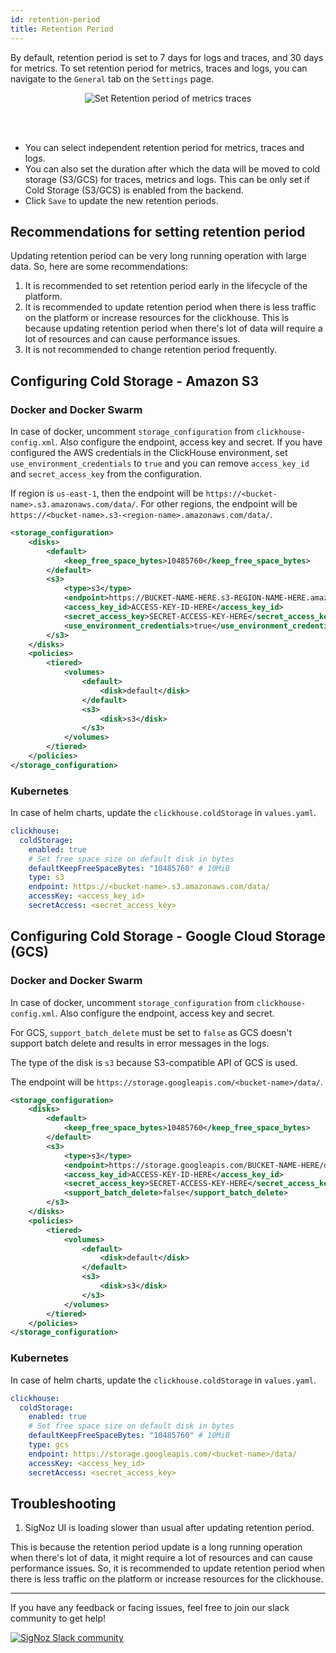 ```yaml
---
id: retention-period
title: Retention Period
---
```


By default, retention period is set to 7 days for logs and traces, and 30 days for metrics. To set retention period for metrics, traces and logs, you can navigate to the `General` tab on the `Settings` page.


<figure data-zoomable align='center'>
    <img src="/img/docs/retention_settings.webp" alt="Set Retention period of metrics traces"/>
</figure>

<br></br>

- You can select independent retention period for metrics, traces and logs.
- You can also set the duration after which the data will be moved to cold storage (S3/GCS) for traces, metrics and logs.
This can be only set if Cold Storage (S3/GCS) is enabled from the backend.
- Click `Save` to update the new retention periods.

## Recommendations for setting retention period

Updating retention period can be very long running operation with large data. So, here are some recommendations:

1. It is recommended to set retention period early in the lifecycle of the platform.
2. It is recommended to update retention period when there is less traffic on the platform or increase resources for the clickhouse. This is because updating retention period when there's lot of data will require a lot of resources and can cause performance issues.
3. It is not recommended to change retention period frequently.

## Configuring Cold Storage - Amazon S3

### Docker and Docker Swarm

In case of docker, uncomment `storage_configuration` from `clickhouse-config.xml`.
Also configure the endpoint, access key and secret. If you have configured the AWS
credentials in the ClickHouse environment, set `use_environment_credentials` to `true`
and you can remove `access_key_id` and `secret_access_key` from the configuration.

If region is `us-east-1`, then the endpoint will be `https://<bucket-name>.s3.amazonaws.com/data/`.
For other regions, the endpoint will be `https://<bucket-name>.s3-<region-name>.amazonaws.com/data/`.

```xml
<storage_configuration>
    <disks>
        <default>
            <keep_free_space_bytes>10485760</keep_free_space_bytes>
        </default>
        <s3>
            <type>s3</type>
            <endpoint>https://BUCKET-NAME-HERE.s3-REGION-NAME-HERE.amazonaws.com/data/</endpoint>
            <access_key_id>ACCESS-KEY-ID-HERE</access_key_id>
            <secret_access_key>SECRET-ACCESS-KEY-HERE</secret_access_key>
            <use_environment_credentials>true</use_environment_credentials>
        </s3>
    </disks>
    <policies>
        <tiered>
            <volumes>
                <default>
                    <disk>default</disk>
                </default>
                <s3>
                    <disk>s3</disk>
                </s3>
            </volumes>
        </tiered>
    </policies>
</storage_configuration>
```

### Kubernetes

In case of helm charts, update the `clickhouse.coldStorage` in `values.yaml`.

```yaml
clickhouse:
  coldStorage:
    enabled: true
    # Set free space size on default disk in bytes
    defaultKeepFreeSpaceBytes: "10485760" # 10MiB
    type: s3
    endpoint: https://<bucket-name>.s3.amazonaws.com/data/
    accessKey: <access_key_id>
    secretAccess: <secret_access_key>
```

## Configuring Cold Storage - Google Cloud Storage (GCS)

### Docker and Docker Swarm

In case of docker, uncomment `storage_configuration` from `clickhouse-config.xml`.
Also configure the endpoint, access key and secret.

For GCS, `support_batch_delete` must be set to `false` as GCS doesn't support batch delete
and results in error messages in the logs.

The type of the disk is `s3` because S3-compatible API of GCS is used.

The endpoint will be `https://storage.googleapis.com/<bucket-name>/data/`.

```xml
<storage_configuration>
    <disks>
        <default>
            <keep_free_space_bytes>10485760</keep_free_space_bytes>
        </default>
        <s3>
            <type>s3</type>
            <endpoint>https://storage.googleapis.com/BUCKET-NAME-HERE/data/</endpoint>
            <access_key_id>ACCESS-KEY-ID-HERE</access_key_id>
            <secret_access_key>SECRET-ACCESS-KEY-HERE</secret_access_key>
            <support_batch_delete>false</support_batch_delete>
        </s3>
    </disks>
    <policies>
        <tiered>
            <volumes>
                <default>
                    <disk>default</disk>
                </default>
                <s3>
                    <disk>s3</disk>
                </s3>
            </volumes>
        </tiered>
    </policies>
</storage_configuration>
```

### Kubernetes

In case of helm charts, update the `clickhouse.coldStorage` in `values.yaml`.

```yaml
clickhouse:
  coldStorage:
    enabled: true
    # Set free space size on default disk in bytes
    defaultKeepFreeSpaceBytes: "10485760" # 10MiB
    type: gcs
    endpoint: https://storage.googleapis.com/<bucket-name>/data/
    accessKey: <access_key_id>
    secretAccess: <secret_access_key>
```

## Troubleshooting

1. SigNoz UI is loading slower than usual after updating retention period.

 This is because the retention period update is a long running operation when there's lot of data, it might require a lot of resources and can cause performance issues. So, it is recommended to update retention period when there is less traffic on the platform or increase resources for the clickhouse.

---

If you have any feedback or facing issues, feel free to join our slack community to get help!

[![SigNoz Slack community](/img/blog/common/join_slack_cta.webp)](https://signoz.io/slack)
